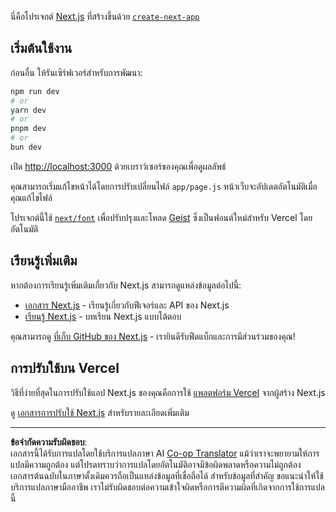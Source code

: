 <!--
CO_OP_TRANSLATOR_METADATA:
{
  "original_hash": "ff47271e53637b2ba6ba72ad2b70f6d7",
  "translation_date": "2025-10-03T11:56:35+00:00",
  "source_file": "memory-game/README.md",
  "language_code": "th"
}
-->
นี่คือโปรเจกต์ [Next.js](https://nextjs.org) ที่สร้างขึ้นด้วย [`create-next-app`](https://github.com/vercel/next.js/tree/canary/packages/create-next-app)

## เริ่มต้นใช้งาน

ก่อนอื่น ให้รันเซิร์ฟเวอร์สำหรับการพัฒนา:

```bash
npm run dev
# or
yarn dev
# or
pnpm dev
# or
bun dev
```

เปิด [http://localhost:3000](http://localhost:3000) ด้วยเบราว์เซอร์ของคุณเพื่อดูผลลัพธ์

คุณสามารถเริ่มแก้ไขหน้าได้โดยการปรับเปลี่ยนไฟล์ `app/page.js` หน้าเว็บจะอัปเดตอัตโนมัติเมื่อคุณแก้ไขไฟล์

โปรเจกต์นี้ใช้ [`next/font`](https://nextjs.org/docs/app/building-your-application/optimizing/fonts) เพื่อปรับปรุงและโหลด [Geist](https://vercel.com/font) ซึ่งเป็นฟอนต์ใหม่สำหรับ Vercel โดยอัตโนมัติ

## เรียนรู้เพิ่มเติม

หากต้องการเรียนรู้เพิ่มเติมเกี่ยวกับ Next.js สามารถดูแหล่งข้อมูลต่อไปนี้:

- [เอกสาร Next.js](https://nextjs.org/docs) - เรียนรู้เกี่ยวกับฟีเจอร์และ API ของ Next.js
- [เรียนรู้ Next.js](https://nextjs.org/learn) - บทเรียน Next.js แบบโต้ตอบ

คุณสามารถดู [ที่เก็บ GitHub ของ Next.js](https://github.com/vercel/next.js) - เรายินดีรับฟีดแบ็กและการมีส่วนร่วมของคุณ!

## การปรับใช้บน Vercel

วิธีที่ง่ายที่สุดในการปรับใช้แอป Next.js ของคุณคือการใช้ [แพลตฟอร์ม Vercel](https://vercel.com/new?utm_medium=default-template&filter=next.js&utm_source=create-next-app&utm_campaign=create-next-app-readme) จากผู้สร้าง Next.js

ดู [เอกสารการปรับใช้ Next.js](https://nextjs.org/docs/app/building-your-application/deploying) สำหรับรายละเอียดเพิ่มเติม

---

**ข้อจำกัดความรับผิดชอบ**:  
เอกสารนี้ได้รับการแปลโดยใช้บริการแปลภาษา AI [Co-op Translator](https://github.com/Azure/co-op-translator) แม้ว่าเราจะพยายามให้การแปลมีความถูกต้อง แต่โปรดทราบว่าการแปลโดยอัตโนมัติอาจมีข้อผิดพลาดหรือความไม่ถูกต้อง เอกสารต้นฉบับในภาษาดั้งเดิมควรถือเป็นแหล่งข้อมูลที่เชื่อถือได้ สำหรับข้อมูลที่สำคัญ ขอแนะนำให้ใช้บริการแปลภาษามืออาชีพ เราไม่รับผิดชอบต่อความเข้าใจผิดหรือการตีความผิดที่เกิดจากการใช้การแปลนี้
